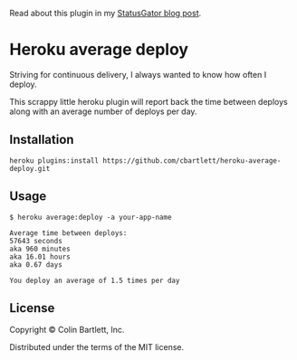 Read about this plugin in my [StatusGator blog post](https://blog.statusgator.io/how-often-do-you-deploy/).

# Heroku average deploy

Striving for continuous delivery, I always wanted to know how often I deploy.

This scrappy little heroku plugin will report back the time between deploys
along with an average number of deploys per day.

## Installation

    heroku plugins:install https://github.com/cbartlett/heroku-average-deploy.git

## Usage

    $ heroku average:deploy -a your-app-name

    Average time between deploys:
    57643 seconds
    aka 960 minutes
    aka 16.01 hours
    aka 0.67 days

    You deploy an average of 1.5 times per day

## License

Copyright © Colin Bartlett, Inc.

Distributed under the terms of the MIT license.
